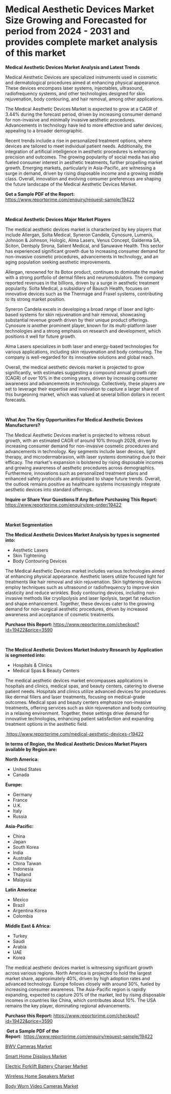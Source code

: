 <p><h1>Medical Aesthetic Devices Market Size Growing and Forecasted for period from 2024 - 2031 and provides complete market analysis of this market</h1></p><p><strong>Medical Aesthetic Devices Market Analysis and Latest Trends</strong></p>
<p><p>Medical Aesthetic Devices are specialized instruments used in cosmetic and dermatological procedures aimed at enhancing physical appearance. These devices encompass laser systems, injectables, ultrasound, radiofrequency systems, and other technologies designed for skin rejuvenation, body contouring, and hair removal, among other applications. </p><p>The Medical Aesthetic Devices Market is expected to grow at a CAGR of 3.44% during the forecast period, driven by increasing consumer demand for non-invasive and minimally invasive aesthetic procedures. Advancements in technology have led to more effective and safer devices, appealing to a broader demographic. </p><p>Recent trends include a rise in personalized treatment options, where devices are tailored to meet individual patient needs. Additionally, the integration of artificial intelligence in aesthetic procedures is enhancing precision and outcomes. The growing popularity of social media has also fueled consumer interest in aesthetic treatments, further propelling market growth. Emerging markets, particularly in Asia-Pacific, are witnessing a surge in demand, driven by rising disposable income and a growing middle class. Overall, innovation and evolving consumer preferences are shaping the future landscape of the Medical Aesthetic Devices Market.</p></p>
<p><strong>Get a Sample PDF of the Report:&nbsp;</strong> <a href="https://www.reportprime.com/enquiry/request-sample/19422?utm_campaign=1897&utm_medium=2&utm_source=Github&utm_content=ia&utm_term=25122024&utm_id=medical-aesthetic-devices">https://www.reportprime.com/enquiry/request-sample/19422</a></p>
<p>&nbsp;</p>
<p><strong>Medical Aesthetic Devices Major Market Players</strong></p>
<p><p>The medical aesthetic devices market is characterized by key players that include Allergan, Solta Medical, Syneron Candela, Cynosure, Lumenis, Johnson & Johnson, Hologic, Alma Lasers, Venus Concept, Galderma SA, Sciton, Dentsply Sirona, Salient Medical, and Sanuwave Health. This sector has experienced significant growth due to increasing consumer demand for non-invasive cosmetic procedures, advancements in technology, and an aging population seeking aesthetic improvements.</p><p>Allergan, renowned for its Botox product, continues to dominate the market with a strong portfolio of dermal fillers and neuromodulators. The company reported revenues in the billions, driven by a surge in aesthetic treatment popularity. Solta Medical, a subsidiary of Bausch Health, focuses on innovative devices such as the Thermage and Fraxel systems, contributing to its strong market position.</p><p>Syneron Candela excels in developing a broad range of laser and light-based systems for skin rejuvenation and hair removal, showcasing substantial revenue growth driven by their unique product offerings. Cynosure is another prominent player, known for its multi-platform laser technologies and a strong emphasis on research and development, which positions it well for future growth.</p><p>Alma Lasers specializes in both laser and energy-based technologies for various applications, including skin rejuvenation and body contouring. The company is well-regarded for its innovative solutions and global reach.</p><p>Overall, the medical aesthetic devices market is projected to grow significantly, with estimates suggesting a compound annual growth rate (CAGR) of over 10% in the coming years, driven by increasing consumer awareness and advancements in technology. Collectively, these players are set to leverage their expertise and innovation to capture a larger share of this burgeoning market, which was valued at several billion dollars in recent forecasts.</p></p>
<p>&nbsp;</p>
<p><strong>What Are The Key Opportunities For Medical Aesthetic Devices Manufacturers?</strong></p>
<p><p>The Medical Aesthetic Devices market is projected to witness robust growth, with an estimated CAGR of around 10% through 2028, driven by increasing consumer demand for non-invasive cosmetic procedures and advancements in technology. Key segments include laser devices, light therapy, and microdermabrasion, with laser systems dominating due to their efficacy. The market's expansion is bolstered by rising disposable incomes and growing awareness of aesthetic procedures across demographics. Furthermore, innovations such as personalized treatment plans and enhanced safety protocols are anticipated to shape future trends. Overall, the outlook remains positive as healthcare systems increasingly integrate aesthetic devices into standard offerings.</p></p>
<p><strong>Inquire or Share Your Questions If Any Before Purchasing This Report:</strong> <a href="https://www.reportprime.com/enquiry/pre-order/19422?utm_campaign=1897&utm_medium=2&utm_source=Github&utm_content=ia&utm_term=25122024&utm_id=medical-aesthetic-devices">https://www.reportprime.com/enquiry/pre-order/19422</a></p>
<p>&nbsp;</p>
<p><strong>Market Segmentation</strong></p>
<p><strong>The Medical Aesthetic Devices Market Analysis by types is segmented into:</strong></p>
<p><ul><li>Aesthetic Lasers</li><li>Skin Tightening</li><li>Body Contouring Devices</li></ul></p>
<p><p>The Medical Aesthetic Devices market includes various technologies aimed at enhancing physical appearance. Aesthetic lasers utilize focused light for treatments like hair removal and skin rejuvenation. Skin tightening devices employ techniques such as ultrasound or radiofrequency to improve skin elasticity and reduce wrinkles. Body contouring devices, including non-invasive methods like cryolipolysis and laser lipolysis, target fat reduction and shape enhancement. Together, these devices cater to the growing demand for non-surgical aesthetic procedures, driven by increased awareness and acceptance of cosmetic treatments.</p></p>
<p><strong>Purchase this Report:&nbsp;</strong><a href="https://www.reportprime.com/checkout?id=19422&price=3590&utm_campaign=1897&utm_medium=2&utm_source=Github&utm_content=ia&utm_term=25122024&utm_id=medical-aesthetic-devices">https://www.reportprime.com/checkout?id=19422&price=3590</a></p>
<p>&nbsp;</p>
<p><strong>The Medical Aesthetic Devices Market Industry Research by Application is segmented into:</strong></p>
<p><ul><li>Hospitals & Clinics</li><li>Medical Spas & Beauty Centers</li></ul></p>
<p><p>The medical aesthetic devices market encompasses applications in hospitals and clinics, medical spas, and beauty centers, catering to diverse patient needs. Hospitals and clinics utilize advanced devices for procedures like dermal fillers and laser treatments, focusing on medical-grade outcomes. Medical spas and beauty centers emphasize non-invasive treatments, offering services such as skin rejuvenation and body contouring in a relaxing environment. Together, these settings drive demand for innovative technologies, enhancing patient satisfaction and expanding treatment options in the aesthetic field.</p></p>
<p><a href="https://www.reportprime.com/medical-aesthetic-devices-r19422?utm_campaign=1897&utm_medium=2&utm_source=Github&utm_content=ia&utm_term=25122024&utm_id=medical-aesthetic-devices">&nbsp;https://www.reportprime.com/medical-aesthetic-devices-r19422</a></p>
<p><strong>In terms of Region, the Medical Aesthetic Devices Market Players available by Region are:</strong></p>
<p>
    <p> <strong> North America: </strong>
        <ul>
            <li>United States</li>
            <li>Canada</li>
        </ul>
        </p> 
    <p> <strong> Europe: </strong>
        <ul>
            <li>Germany</li>
            <li>France</li>
            <li>U.K.</li>
            <li>Italy</li>
            <li>Russia</li>
        </ul>
        </p> 
    <p> <strong> Asia-Pacific: </strong>
        <ul>
            <li>China</li>
            <li>Japan</li>
            <li>South Korea</li>
            <li>India</li>
            <li>Australia</li>
            <li>China Taiwan</li>
            <li>Indonesia</li>
            <li>Thailand</li>
            <li>Malaysia</li>
        </ul>
        </p> 
    <p> <strong> Latin America: </strong>
        <ul>
            <li>Mexico</li>
            <li>Brazil</li>
            <li>Argentina Korea</li>
            <li>Colombia</li>
        </ul>
        </p> 
    <p> <strong> Middle East & Africa: </strong>
        <ul>
            <li>Turkey</li>
            <li>Saudi</li>
            <li>Arabia</li>
            <li>UAE</li>
            <li>Korea</li>
        </ul>
    </p>
    </p>
<p><p>The medical aesthetic devices market is witnessing significant growth across various regions. North America is projected to hold the largest market share, approximately 40%, driven by high adoption rates and advanced technology. Europe follows closely with around 30%, fueled by increasing consumer awareness. The Asia-Pacific region is rapidly expanding, expected to capture 20% of the market, led by rising disposable incomes in countries like China, which contributes about 10%. The USA remains the key player, dominating regional advancements.</p></p>
<p><strong>Purchase this Report: </strong><a href="https://www.reportprime.com/checkout?id=19422&price=3590&utm_campaign=1897&utm_medium=2&utm_source=Github&utm_content=ia&utm_term=25122024&utm_id=medical-aesthetic-devices">https://www.reportprime.com/checkout?id=19422&price=3590</a></p>
<p>&nbsp;<strong>Get a Sample PDF of the Report:&nbsp;&nbsp;</strong><a href="https://www.reportprime.com/enquiry/request-sample/19422?utm_campaign=1897&utm_medium=2&utm_source=Github&utm_content=ia&utm_term=25122024&utm_id=medical-aesthetic-devices">https://www.reportprime.com/enquiry/request-sample/19422</a></p>
<p><strong></strong></p>
<p><p><a href="https://www.linkedin.com/pulse/bwv-cameras-market-analysis-report-key-growth-factors-142-tzucf?utm_campaign=1897&utm_medium=2&utm_source=Github&utm_content=ia&utm_term=25122024&utm_id=medical-aesthetic-devices">BWV Cameras Market</a></p><p><a href="https://www.linkedin.com/pulse/smart-home-displays-market-analysis-highlights-growth-metrics-td8gf?utm_campaign=1897&utm_medium=2&utm_source=Github&utm_content=ia&utm_term=25122024&utm_id=medical-aesthetic-devices">Smart Home Displays Market</a></p><p><a href="https://www.linkedin.com/pulse/electric-forklift-battery-charger-market-research-report-mxgzf?utm_campaign=1897&utm_medium=2&utm_source=Github&utm_content=ia&utm_term=25122024&utm_id=medical-aesthetic-devices">Electric Forklift Battery Charger Market</a></p><p><a href="https://www.linkedin.com/pulse/insights-wireless-home-speakers-market-competitor-evaluation-vlx0f?utm_campaign=1897&utm_medium=2&utm_source=Github&utm_content=ia&utm_term=25122024&utm_id=medical-aesthetic-devices">Wireless Home Speakers Market</a></p><p><a href="https://www.linkedin.com/pulse/c-glance-reports-anmec?utm_campaign=1897&utm_medium=2&utm_source=Github&utm_content=ia&utm_term=25122024&utm_id=medical-aesthetic-devices">Body Worn Video Cameras Market</a></p></p>